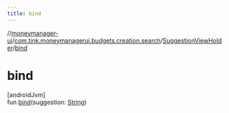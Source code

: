 ```yaml
---
title: bind
---
```

//[moneymanager-ui](../../../index.html)/[com.tink.moneymanagerui.budgets.creation.search](../index.html)/[SuggestionViewHolder](index.html)/[bind](bind.html)



# bind



[androidJvm]\
fun [bind](bind.html)(suggestion: [String](https://kotlinlang.org/api/latest/jvm/stdlib/kotlin/-string/index.html))




